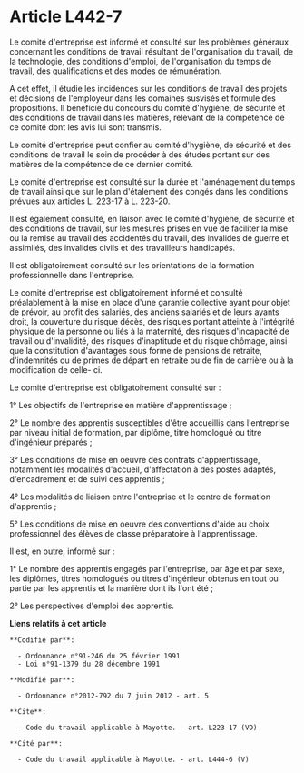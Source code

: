 # Article L442-7

Le comité d'entreprise est informé et consulté sur les problèmes généraux concernant les conditions de travail résultant de
l'organisation du travail, de la technologie, des conditions d'emploi, de l'organisation du temps de travail, des
qualifications et des modes de rémunération. 

A cet effet, il étudie les incidences sur les conditions de travail des projets et décisions de l'employeur dans les domaines
susvisés et formule des propositions. Il bénéficie du concours du comité d'hygiène, de sécurité et des conditions de travail
dans les matières, relevant de la compétence de ce comité dont les avis lui sont transmis. 

Le comité d'entreprise peut confier au comité d'hygiène, de sécurité et des conditions de travail le soin de procéder à des
études portant sur des matières de la compétence de ce dernier comité. 

Le comité d'entreprise est consulté sur la durée et l'aménagement du temps de travail ainsi que sur le plan d'étalement des
congés dans les conditions prévues aux articles L. 223-17 à L. 223-20. 

Il est également consulté, en liaison avec le comité d'hygiène, de sécurité et des conditions de travail, sur les mesures
prises en vue de faciliter la mise ou la remise au travail des accidentés du travail, des invalides de guerre et assimilés,
des invalides civils et des travailleurs handicapés. 

Il est obligatoirement consulté sur les orientations de la formation professionnelle dans l'entreprise. 

Le comité d'entreprise est obligatoirement informé et consulté préalablement à la mise en place d'une garantie collective
ayant pour objet de prévoir, au profit des salariés, des anciens salariés et de leurs ayants droit, la couverture du risque
décès, des risques portant atteinte à l'intégrité physique de la personne ou liés à la maternité, des risques d'incapacité de
travail ou d'invalidité, des risques d'inaptitude et du risque chômage, ainsi que la constitution d'avantages sous forme de
pensions de retraite, d'indemnités ou de primes de départ en retraite ou de fin de carrière ou à la modification de celle-
ci. 

Le comité d'entreprise est obligatoirement consulté sur : 

1° Les objectifs de l'entreprise en matière d'apprentissage ; 

2° Le nombre des apprentis susceptibles d'être accueillis dans l'entreprise par niveau initial de formation, par diplôme,
titre homologué ou titre d'ingénieur préparés ; 

3° Les conditions de mise en oeuvre des contrats d'apprentissage, notamment les modalités d'accueil, d'affectation à des
postes adaptés, d'encadrement et de suivi des apprentis ; 

4° Les modalités de liaison entre l'entreprise et le centre de formation d'apprentis ; 

5° Les conditions de mise en oeuvre des conventions d'aide au choix professionnel des élèves de classe préparatoire à
l'apprentissage. 

Il est, en outre, informé sur : 

1° Le nombre des apprentis engagés par l'entreprise, par âge et par sexe, les diplômes, titres homologués ou titres
d'ingénieur obtenus en tout ou partie par les apprentis et la manière dont ils l'ont été ; 

2° Les perspectives d'emploi des apprentis.

**Liens relatifs à cet article**

	**Codifié par**:

	  - Ordonnance n°91-246 du 25 février 1991
	  - Loi n°91-1379 du 28 décembre 1991

	**Modifié par**:

	  - Ordonnance n°2012-792 du 7 juin 2012 - art. 5

	**Cite**:

	  - Code du travail applicable à Mayotte. - art. L223-17 (VD)

	**Cité par**:

	  - Code du travail applicable à Mayotte. - art. L444-6 (V)
